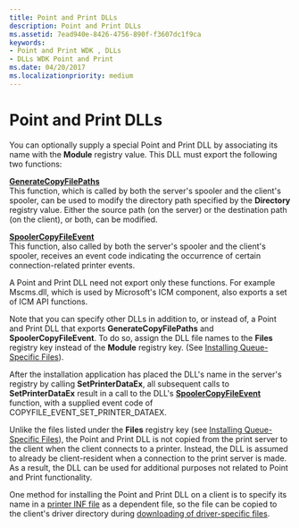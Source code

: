 ```yaml
---
title: Point and Print DLLs
description: Point and Print DLLs
ms.assetid: 7ead940e-8426-4756-890f-f3607dc1f9ca
keywords:
- Point and Print WDK , DLLs
- DLLs WDK Point and Print
ms.date: 04/20/2017
ms.localizationpriority: medium
---
```


# Point and Print DLLs





You can optionally supply a special Point and Print DLL by associating its name with the **Module** registry value. This DLL must export the following two functions:

<a href="" id="generatecopyfilepaths"></a>[**GenerateCopyFilePaths**](https://msdn.microsoft.com/library/windows/hardware/ff549896)  
This function, which is called by both the server's spooler and the client's spooler, can be used to modify the directory path specified by the **Directory** registry value. Either the source path (on the server) or the destination path (on the client), or both, can be modified.

<a href="" id="spoolercopyfileevent"></a>[**SpoolerCopyFileEvent**](https://msdn.microsoft.com/library/windows/hardware/ff562681)  
This function, also called by both the server's spooler and the client's spooler, receives an event code indicating the occurrence of certain connection-related printer events.

A Point and Print DLL need not export only these functions. For example Mscms.dll, which is used by Microsoft's ICM component, also exports a set of ICM API functions.

Note that you can specify other DLLs in addition to, or instead of, a Point and Print DLL that exports **GenerateCopyFilePaths** and **SpoolerCopyFileEvent**. To do so, assign the DLL file names to the **Files** registry key instead of the **Module** registry key. (See [Installing Queue-Specific Files](installing-queue-specific-files.md)).

After the installation application has placed the DLL's name in the server's registry by calling **SetPrinterDataEx**, all subsequent calls to **SetPrinterDataEx** result in a call to the DLL's [**SpoolerCopyFileEvent**](https://msdn.microsoft.com/library/windows/hardware/ff562681) function, with a supplied event code of COPYFILE\_EVENT\_SET\_PRINTER\_DATAEX.

Unlike the files listed under the **Files** registry key (see [Installing Queue-Specific Files](installing-queue-specific-files.md)), the Point and Print DLL is not copied from the print server to the client when the client connects to a printer. Instead, the DLL is assumed to already be client-resident when a connection to the print server is made. As a result, the DLL can be used for additional purposes not related to Point and Print functionality.

One method for installing the Point and Print DLL on a client is to specify its name in a [printer INF file](printer-inf-files.md) as a dependent file, so the file can be copied to the client's driver directory during [downloading of driver-specific files](downloading-driver-specific-files.md).

 

 




